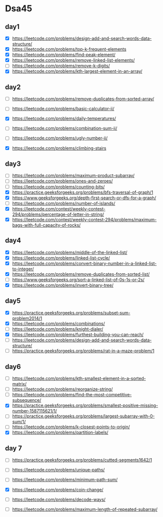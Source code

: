 # Dsa45
## day1
- [x] https://leetcode.com/problems/design-add-and-search-words-data-structure/
- [x] https://leetcode.com/problems/top-k-frequent-elements
- [x] https://leetcode.com/problems/find-peak-element/
- [x] https://leetcode.com/problems/remove-linked-list-elements/
- [ ] https://leetcode.com/problems/remove-k-digits/
- [x] https://leetcode.com/problems/kth-largest-element-in-an-array/
## day2 

- [ ] https://leetcode.com/problems/remove-duplicates-from-sorted-array/
- [ ] https://leetcode.com/problems/basic-calculator-ii/
- [x] https://leetcode.com/problems/daily-temperatures/
- [ ] https://leetcode.com/problems/combination-sum-ii/
- [ ] https://leetcode.com/problems/ugly-number-ii/
- [x] https://leetcode.com/problems/climbing-stairs



## day3

- [ ] https://leetcode.com/problems/maximum-product-subarray/
- [ ] https://leetcode.com/problems/ones-and-zeroes/
- [ ] https://leetcode.com/problems/counting-bits/
- [x] https://practice.geeksforgeeks.org/problems/bfs-traversal-of-graph/1
- [x] https://www.geeksforgeeks.org/depth-first-search-or-dfs-for-a-graph/
- [ ] https://leetcode.com/problems/number-of-islands/
- [x] https://leetcode.com/contest/weekly-contest-294/problems/percentage-of-letter-in-string/
- [x] https://leetcode.com/contest/weekly-contest-294/problems/maximum-bags-with-full-capacity-of-rocks/

## day4
- [x] https://leetcode.com/problems/middle-of-the-linked-list/
- [x] https://leetcode.com/problems/linked-list-cycle/
- [x] https://leetcode.com/problems/convert-binary-number-in-a-linked-list-to-integer/
- [x] https://leetcode.com/problems/remove-duplicates-from-sorted-list/
- [ ] https://www.geeksforgeeks.org/sort-a-linked-list-of-0s-1s-or-2s/
- [x] https://leetcode.com/problems/invert-binary-tree/

## day5
- [x] https://practice.geeksforgeeks.org/problems/subset-sum-problem2014/1
- [x] https://leetcode.com/problems/combinations/
- [ ] https://leetcode.com/problems/knight-dialer/
- [x] https://leetcode.com/problems/furthest-building-you-can-reach/
- [ ] https://leetcode.com/problems/design-add-and-search-words-data-structure/
- [ ] https://practice.geeksforgeeks.org/problems/rat-in-a-maze-problem/1

## day6
- [ ] https://leetcode.com/problems/kth-smallest-element-in-a-sorted-matrix/
- [ ] https://leetcode.com/problems/reorganize-string/
- [ ] https://leetcode.com/problems/find-the-most-competitive-subsequence/
- [x] https://practice.geeksforgeeks.org/problems/smallest-positive-missing-number-1587115621/1/
- [ ] https://practice.geeksforgeeks.org/problems/largest-subarray-with-0-sum/1/
- [ ] https://leetcode.com/problems/k-closest-points-to-origin/
- [x] https://leetcode.com/problems/partition-labels/

## day 7
- [ ] https://practice.geeksforgeeks.org/problems/cutted-segments1642/1
- [ ] https://leetcode.com/problems/unique-paths/
- [ ] https://leetcode.com/problems/minimum-path-sum/
- [x] https://leetcode.com/problems/coin-change/
- [ ] https://leetcode.com/problems/decode-ways/
- [ ] https://leetcode.com/problems/maximum-length-of-repeated-subarray/


<!-- 
## day8
- [ ] https://leetcode.com/problems/set-matrix-zeroes/
- [ ] https://leetcode.com/problems/integer-to-roman/
- [x] https://leetcode.com/problems/power-of-two/
- [ ] https://leetcode.com/problems/online-stock-span/
- [ ] https://leetcode.com/problems/subtree-of-another-tree/
- [ ] https://leetcode.com/problems/flood-fill/

## day9
- [ ] https://leetcode.com/problems/range-sum-of-bst/
- [ ] https://leetcode.com/problems/implement-queue-using-stacks/
- [ ] https://leetcode.com/problems/minimum-moves-to-equal-array-elements/
- [ ] https://leetcode.com/problems/valid-parentheses/
- [x] https://leetcode.com/problems/3sum/
- [ ] https://leetcode.com/problems/group-anagrams/

## day 10
- [ ] https://www.geeksforgeeks.org/word-break-problem-trie-solution/
- [ ] https://www.geeksforgeeks.org/trie-insert-and-search/
- [ ] https://practice.geeksforgeeks.org/problems/k-anagrams-1/0
- [ ] https://leetcode.com/problems/palindrome-pairs/
- [ ] https://practice.geeksforgeeks.org/problems/phone-directory/0
- [ ] https://leetcode.com/problems/decode-string/

## day 11
- [ ] https://leetcode.com/problems/merge-two-sorted-lists/
- [ ] https://www.geeksforgeeks.org/multiply-two-numbers-represented-linked-lists/
- [ ] https://leetcode.com/problems/intersection-of-two-linked-lists/
- [ ] https://www.geeksforgeeks.org/given-only-a-pointer-to-a-node-to-be-deleted-in-a-singly-linked-list-how-do-you-delete-it/
- [ ] https://leetcode.com/problems/palindrome-linked-list/
- [x] https://leetcode.com/problems/reverse-linked-list/

## day 12
- [ ] https://leetcode.com/problems/longest-increasing-subsequence/
- [ ] https://practice.geeksforgeeks.org/problems/longest-common-substring1452/1
- [ ] https://leetcode.com/problems/count-square-submatrices-with-all-ones/
- [ ] https://leetcode.com/problems/maximal-square/
- [ ] https://practice.geeksforgeeks.org/problems/mobile-numeric-keypad5456/1
- [ ] https://www.geeksforgeeks.org/weighted-job-scheduling/

 -->
